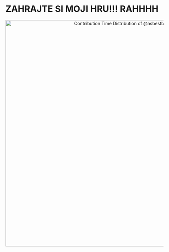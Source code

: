 # ZAHRAJTE SI MOJI HRU!!! RAHHHH

<a href="https://next.ossinsight.io/widgets/official/analyze-user-contribution-time-distribution?user_id=136122184&period=all_times" target="_blank" style="display: block" align="center">
  <picture>
    <source media="(prefers-color-scheme: dark)" srcset="https://next.ossinsight.io/widgets/official/analyze-user-contribution-time-distribution/thumbnail.png?user_id=136122184&period=all_times&image_size=auto&color_scheme=dark" width="721" height="auto">
    <img alt="Contribution Time Distribution of @asbestboi" src="https://next.ossinsight.io/widgets/official/analyze-user-contribution-time-distribution/thumbnail.png?user_id=136122184&period=all_times&image_size=auto&color_scheme=light" width="721" height="auto">
  </picture>
</a>
